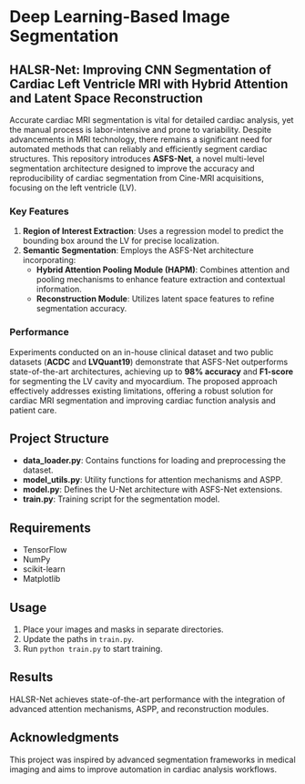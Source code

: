# Deep Learning-Based Image Segmentation

## HALSR-Net: Improving CNN Segmentation of Cardiac Left Ventricle MRI with Hybrid Attention and Latent Space Reconstruction

Accurate cardiac MRI segmentation is vital for detailed cardiac analysis, yet the manual process is labor-intensive and prone to variability. Despite advancements in MRI technology, there remains a significant need for automated methods that can reliably and efficiently segment cardiac structures. This repository introduces **ASFS-Net**, a novel multi-level segmentation architecture designed to improve the accuracy and reproducibility of cardiac segmentation from Cine-MRI acquisitions, focusing on the left ventricle (LV).

### Key Features

1. **Region of Interest Extraction**: Uses a regression model to predict the bounding box around the LV for precise localization.
2. **Semantic Segmentation**: Employs the ASFS-Net architecture incorporating:
   - **Hybrid Attention Pooling Module (HAPM)**: Combines attention and pooling mechanisms to enhance feature extraction and contextual information.
   - **Reconstruction Module**: Utilizes latent space features to refine segmentation accuracy.

### Performance
Experiments conducted on an in-house clinical dataset and two public datasets (**ACDC** and **LVQuant19**) demonstrate that ASFS-Net outperforms state-of-the-art architectures, achieving up to **98% accuracy** and **F1-score** for segmenting the LV cavity and myocardium. The proposed approach effectively addresses existing limitations, offering a robust solution for cardiac MRI segmentation and improving cardiac function analysis and patient care.

## Project Structure
- **data_loader.py**: Contains functions for loading and preprocessing the dataset.
- **model_utils.py**: Utility functions for attention mechanisms and ASPP.
- **model.py**: Defines the U-Net architecture with ASFS-Net extensions.
- **train.py**: Training script for the segmentation model.

## Requirements
- TensorFlow
- NumPy
- scikit-learn
- Matplotlib

## Usage
1. Place your images and masks in separate directories.
2. Update the paths in `train.py`.
3. Run `python train.py` to start training.

## Results
HALSR-Net achieves state-of-the-art performance with the integration of advanced attention mechanisms, ASPP, and reconstruction modules.

## Acknowledgments
This project was inspired by advanced segmentation frameworks in medical imaging and aims to improve automation in cardiac analysis workflows.
